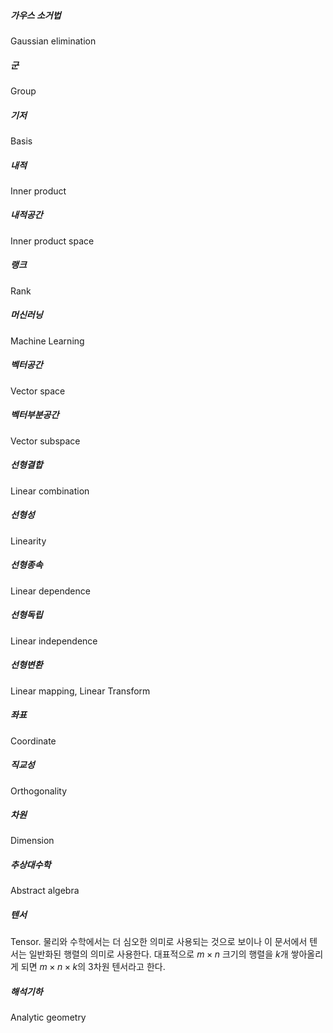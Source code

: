 ##### 가우스 소거법
Gaussian elimination

##### 군
Group

##### 기저
Basis

##### 내적
Inner product

##### 내적공간
Inner product space

##### 랭크
Rank

##### 머신러닝
Machine Learning

##### 벡터공간
Vector space

##### 벡터부분공간
Vector subspace

##### 선형결합
Linear combination

##### 선형성
Linearity

##### 선형종속
Linear dependence

##### 선형독립
Linear independence

##### 선형변환
Linear mapping, Linear Transform

##### 좌표
Coordinate

##### 직교성
Orthogonality

##### 차원
Dimension

##### 추상대수학
Abstract algebra

##### 텐서
Tensor. 물리와 수학에서는 더 심오한 의미로 사용되는 것으로 보이나 이 문서에서 텐서는 일반화된 행렬의 의미로 사용한다. 대표적으로 $m \times n$ 크기의 행렬을 $k$개 쌓아올리게 되면 $m \times n \times k$의 3차원 텐서라고 한다.

##### 해석기하
Analytic geometry